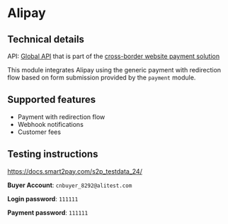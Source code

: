 # Alipay

## Technical details

API: [Global API](https://global.alipay.com/docs/ac/global/create_forex_trade) that is part of the
[cross-border website payment solution](https://global.alipay.com/docs/ac/web/integration)

This module integrates Alipay using the generic payment with redirection flow based on form
submission provided by the `payment` module.

## Supported features

- Payment with redirection flow
- Webhook notifications
- Customer fees

## Testing instructions

https://docs.smart2pay.com/s2p_testdata_24/

**Buyer Account**: `cnbuyer_8292@alitest.com`

**Login password**: `111111`

**Payment password**: `111111`
